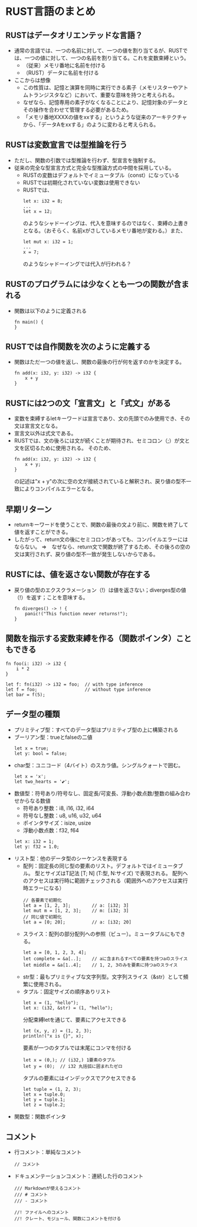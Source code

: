 # RUST言語のまとめ

## RUSTはデータオリエンテッドな言語？
- 通常の言語では、一つの名前に対して、一つの値を割り当てるが、RUSTでは、一つの値に対して、一つの名前を割り当てる。これを変数束縛という。
    - （従来）メモリ番地に名前を付ける
    - （RUST）データに名前を付ける
- ここからは想像
    - この性質は、記憶と演算を同時に実行できる素子（メモリスターやアトムトランジスタなど）において、重要な意味を持つと考えられる。
    - なぜなら、記憶専用の素子がなくなることにより、記憶対象のデータとその操作を合わせて管理する必要があるため。
    - 「メモリ番地XXXXの値をxxする」というような従来のアーキテクチャから、「データAをxxする」のように変わると考えられる。
## RUSTは変数宣言では型推論を行う
- ただし、関数の引数では型推論を行わず、型宣言を強制する。
- 従来の完全な型宣言方式と完全な型推論方式の中間を採用している。
    - RUSTの変数はデフォルトでイミュータブル（const）になっている
    - RUSTでは初期化されていない変数は使用できない
    - RUSTでは、
        ```
        let x: i32 = 8;
        ...
        let x = 12;
        ```
        のようなシャドーイングは、代入を意味するのではなく、束縛の上書きとなる。（おそらく、名前xがさしているメモリ番地が変わる。）また、
        ```
        let mut x: i32 = 1;
        ...
        x = 7;
        ```
        のようなシャドーイングでは代入が行われる？
## RUSTのプログラムには少なくとも一つの関数が含まれる
- 関数は以下のように定義される
    ```
    fn main() {
    }
    ```
## RUSTでは自作関数を次のように定義する
- 関数はただ一つの値を返し、関数の最後の行が何を返すのかを決定する。
    ```
    fn add(x: i32, y: i32) -> i32 {
        x + y
    }
    ```
## RUSTには2つの文「宣言文」と「式文」がある
- 変数を束縛するletキーワードは宣言であり、文の先頭でのみ使用でき、その文は宣言文となる。
- 宣言文以外は式文である。
- RUSTでは、文の後ろには文が続くことが期待され、セミコロン（;）が文と文を区切るために使用される。
    そのため、
    ```
    fn add(x: i32, y: i32) -> i32 {
        x + y;
    }
    ```
    の記述は"x + y"の次に空の文が接続されていると解釈され、戻り値の型不一致によりコンパイルエラーとなる。
## 早期リターン
- returnキーワードを使うことで、関数の最後の文より前に、関数を終了して値を返すことができる。
- したがって、return文の後にセミコロンがあっても、コンパイルエラーにはならない。
    ⇒　なぜなら、return文で関数が終了するため、その後ろの空の文は実行されず、戻り値の型不一致が発生しないからである。
## RUSTには、値を返さない関数が存在する
- 戻り値の型のエクスクラメーション（!）は値を返さない；diverges型の値（!）を返す；ことを意味する。
    ```
    fn diverges() -> ! {
        panic!("This function never returns!");
    }
    ```
## 関数を指示する変数束縛を作る（関数ポインタ）こともできる
```
fn foo(i: i32) -> i32 {
    i * 2
}

let f: fn(i32) -> i32 = foo;  // with type inference
let f = foo;                  // without type inference
let bar = f(5);
```
## データ型の種類
- プリミティブ型：すべてのデータ型はプリミティブ型の上に構築される
- ブーリアン型：trueとfalseの二値
    ```
    let x = true;
    let y: bool = false;
    ```
- char型：ユニコード（4バイト）のスカラ値。シングルクォートで囲む。
    ```
    let x = 'x';
    let two_hearts = '💕';
    ```
- 数値型：符号あり/符号なし、固定長/可変長、浮動小数点数/整数の組み合わせからなる数値
    - 符号あり整数：i8, i16, i32, i64
    - 符号なし整数：u8, u16, u32, u64
    - ポインタサイズ：isize, usize
    - 浮動小数点数：f32, f64
    ```
    let x: i32 = 1;
    let y: f32 = 1.0;
    ```
- リスト型：他のデータ型のシーケンスを表現する
    - 配列：固定長の同じ型の要素のリスト。デフォルトではイミュータブル。
        型とサイズはT記法 [T; N] (T:型, N:サイズ) で表現される。
        配列へのアクセスは実行時に範囲チェックされる（範囲外へのアクセスは実行時エラーになる）
        ```
        // 各要素で初期化
        let a = [1, 2, 3];        // a: [i32; 3]
        let mut m = [1, 2, 3];    // m: [i32; 3]
        // 同じ値で初期化
        let a = [0; 20];          // a: [i32; 20]
        ```
    - スライス：配列の部分配列への参照（ビュー）。ミュータブルにもできる。
        ```
        let a = [0, 1, 2, 3, 4];
        let complete = &a[..];    // aに含まれるすべての要素を持つaのスライス
        let middle = &a[1..4];    // 1, 2, 3のみを要素に持つaのスライス
        ```
    - str型：最もプリミティブな文字列型。文字列スライス（&str）として頻繁に使用される。
    - タプル：固定サイズの順序ありリスト
        ```
        let x = (1, "hello");
        let x: (i32, &str) = (1, "hello");
        ```
        分配束縛letを通じて、要素にアクセスできる
        ```
        let (x, y, z) = (1, 2, 3);
        println!("x is {}", x);
        ```
        要素が一つのタプルでは末尾にコンマを付ける
        ```
        let x = (0,); // (i32,) 1要素のタプル
        let y = (0);  // i32 丸括弧に囲まれたゼロ
        ```
        タプルの要素にはインデックスでアクセスできる
        ```
        let tuple = (1, 2, 3);
        let x = tuple.0;
        let y = tuple.1;
        let z = tuple.2;
        ```
- 関数型：関数ポインタ
## コメント
- 行コメント：単純なコメント
    ```
    // コメント
    ```
- ドキュメンテーションコメント：連続した行のコメント
    ```
    /// Markdownが使えるコメント
    /// # コメント
    /// - コメント
    ```
    ```
    //! ファイルへのコメント
    //! クレート、モジュール、関数にコメントを付ける
    ```
